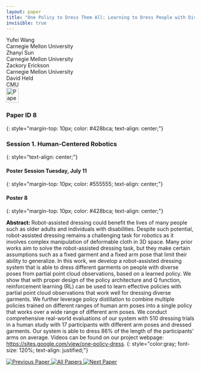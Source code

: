 ```yaml
---
layout: paper
title: "One Policy to Dress Them All: Learning to Dress People with Diverse Poses and Garments"
invisible: true
---
```

<div class="paper-authors">
<div class="paper-author-box">
    <div class="paper-author-name">Yufei Wang</div>
    <div class="paper-author-uni">Carnegie Mellon University</div>
</div>
<div class="paper-author-box">
    <div class="paper-author-name">Zhanyi Sun</div>
    <div class="paper-author-uni">Carnegie Mellon University</div>
</div>
<div class="paper-author-box">
    <div class="paper-author-name">Zackory Erickson</div>
    <div class="paper-author-uni">Carnegie Mellon University</div>
</div>
<div class="paper-author-box">
    <div class="paper-author-name">David Held</div>
    <div class="paper-author-uni">CMU</div>
</div>

</div><div class="paper-pdf">
<div> <a href="http://www.roboticsproceedings.org/rss19/p008.pdf"><img src="{{ site.baseurl }}/images/paper_link.png" alt="Paper Website" width = "33"  height = "40"/></a> </div>
</div>

### Paper ID 8
{: style="margin-top: 10px; color: #428bca; text-align: center;"}

### Session 1. Human-Centered Robotics
{: style="text-align: center;"}

#### Poster Session Tuesday, July 11
{: style="margin-top: 10px; color: #555555; text-align: center;"}

#### Poster 8
{: style="margin-top: 10px; color: #428bca; text-align: center;"}

<b style="color: black;">Abstract: </b>Robot-assisted dressing could benefit the lives of many people such as older adults and individuals with disabilities. Despite such potential, robot-assisted dressing remains a challenging task for robotics as it involves complex manipulation of deformable cloth in 3D space. Many prior works aim to solve the robot-assisted dressing task, but they make certain assumptions such as a fixed garment and a fixed arm pose that limit their ability to generalize. In this work, we develop a robot-assisted dressing system that is able to dress different garments on people with diverse poses from partial point cloud observations, based on a learned policy. We show that with proper design of the policy architecture and Q function, reinforcement learning (RL) can be used to learn effective policies with partial point cloud observations that work well for dressing diverse garments. We further leverage policy distillation to combine multiple policies trained on different ranges of human arm poses into a single policy that works over a wide range of different arm poses. We conduct comprehensive real-world evaluations of our system with 510 dressing trials in a human study with 17 participants with different arm poses and dressed garments. Our system is able to dress 86% of the length of the participants' arms on average. Videos can be found on our project webpage: https://sites.google.com/view/one-policy-dress.
{: style="color:gray; font-size: 120%; text-align: justified;"}


<div class="paper-menu">
<a href="{{ site.baseurl }}/program/papers/007/"> <img src="{{ site.baseurl }}/images/previous_paper_icon.png" alt="Previous Paper" title="Previous Paper"/> </a>
<a href="{{ site.baseurl }}/program/papers"><img src="{{ site.baseurl }}/images/overview_icon.png" alt="All Papers" title="All Papers"/> </a>
<a href="{{ site.baseurl }}/program/papers/009/"> <img src="{{ site.baseurl }}/images/next_paper_icon.png" alt="Next Paper" title="Next Paper"/> </a>

</div>
